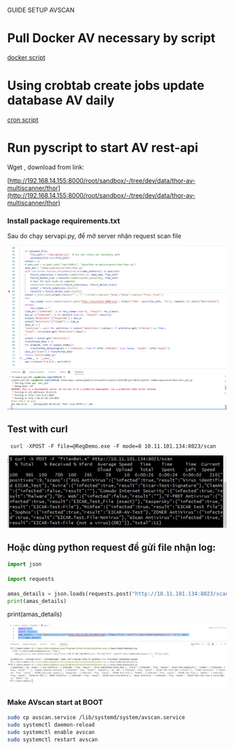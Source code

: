GUIDE SETUP AVSCAN



# Pull Docker AV necessary by script
[docker script](./thor/pull_av_docker.sh)

# Using crobtab create jobs update database AV daily
[cron script](./thor/crontab_jobs.sh)



# Run pyscript to start AV rest-api

Wget , download from link:

[http://192.168.14.155:8000/root/sandbox/-/tree/dev/data/thor-av-multiscanner/thor](http://192.168.14.155:8000/root/sandbox/-/tree/dev/data/thor-av-multiscanner/thor)
### Install package requirements.txt
Sau  do chạy servapi.py, để mở server nhận request scan file

![](imges/server.png)
## Test with curl
` curl -XPOST -F file=@RegDemo.exe -F mode=0 10.11.101.134:8023/scan`

![](imges/curl_tests.png)

## Hoặc dùng python request để gửi file nhận log:



```python
import json

import requests

amas_details = json.loads(requests.post("http://10.11.101.134:8023/scan", files={"file": open(r"/opt/CAPEv2/tests/test.zip", "rb"), "mode":(None,0)}).text)
print(amas_details)
```

print(amas\_details)

![](imges/py_request_test.png)

### Make AVscan start at BOOT
```bash
sudo cp avscan.service /lib/systemd/system/avscan.service
sudo systemctl daemon-reload
sudo systemctl enable avscan
sudo systemctl restart avscan
```